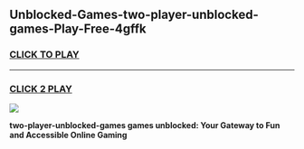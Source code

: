 
## Unblocked-Games-two-player-unblocked-games-Play-Free-4gffk
<h3>
<a href="https://premium76.site?title=two-player-unblocked-games&ref=18A1">CLICK TO PLAY</a></h3>
<hr>

<h3>
<a href="https://premium76.site?title=two-player-unblocked-games&ref=18A1">CLICK 2 PLAY</a>
  
</h3>

<a href="https://premium76.site?title=two-player-unblocked-games&ref=18A1"><img src="https://clearcache.store/games.png"></a>


**two-player-unblocked-games games unblocked: Your Gateway to Fun and Accessible Online Gaming**
